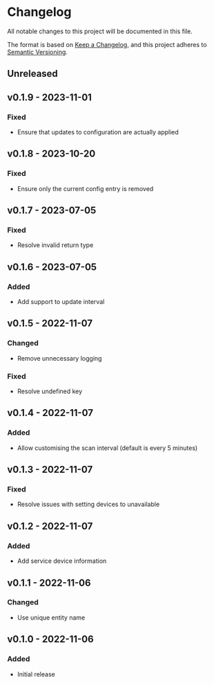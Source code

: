 # Changelog

All notable changes to this project will be documented in this file.

The format is based on [Keep a Changelog](https://keepachangelog.com), and this project adheres to [Semantic Versioning](https://semver.org).

## Unreleased

## v0.1.9 - 2023-11-01

### Fixed
- Ensure that updates to configuration are actually applied

## v0.1.8 - 2023-10-20

### Fixed
- Ensure only the current config entry is removed

## v0.1.7 - 2023-07-05

### Fixed
- Resolve invalid return type

## v0.1.6 - 2023-07-05

### Added
- Add support to update interval

## v0.1.5 - 2022-11-07

### Changed
- Remove unnecessary logging

### Fixed
- Resolve undefined key

## v0.1.4 - 2022-11-07

### Added
- Allow customising the scan interval (default is every 5 minutes)

## v0.1.3 - 2022-11-07

### Fixed
- Resolve issues with setting devices to unavailable

## v0.1.2 - 2022-11-07

### Added
- Add service device information

## v0.1.1 - 2022-11-06

### Changed
- Use unique entity name

## v0.1.0 - 2022-11-06

### Added
- Initial release
